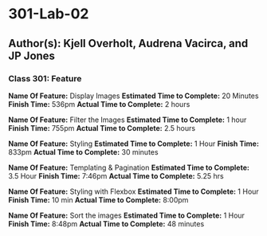 # 301-Lab-02

## Author(s): Kjell Overholt, Audrena Vacirca, and JP Jones

### Class 301: Feature

**Name Of Feature:** Display Images
**Estimated Time to Complete:** 20 Minutes
**Finish Time:** 536pm
**Actual Time to Complete:** 2 hours

**Name Of Feature:** Filter the Images
**Estimated Time to Complete:** 1 hour
**Finish Time:** 755pm
**Actual Time to Complete:** 2.5 hours

**Name Of Feature:** Styling
**Estimated Time to Complete:** 1 Hour
**Finish Time:** 833pm
**Actual Time to Complete:** 30 minutes 

**Name Of Feature:** Templating & Pagination
**Estimated Time to Complete:** 3.5 Hour
**Finish Time:** 7:46pm
**Actual Time to Complete:** 5.25 hrs

**Name Of Feature:** Styling with Flexbox
**Estimated Time to Complete:** 1 Hour
**Finish Time:** 10 min
**Actual Time to Complete:** 8:00pm

**Name Of Feature:** Sort the images
**Estimated Time to Complete:** 1 Hour
**Finish Time:** 8:48pm
**Actual Time to Complete:** 48 minutes
